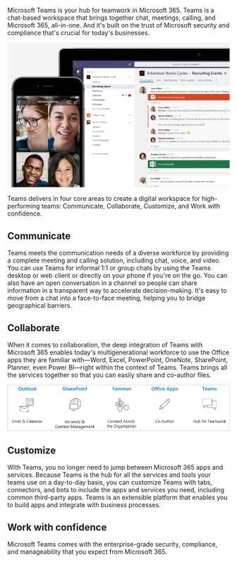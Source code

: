 Microsoft Teams is your hub for teamwork in Microsoft 365. Teams is a chat-based workspace that brings together chat, meetings, calling, and Microsoft 365, all-in-one. And it's built on the trust of Microsoft security and compliance that's crucial for today's businesses.

![Teams is a teamwork hub](../media/intro.png)

Teams delivers in four core areas to create a digital workspace for high-performing teams: Communicate, Collaborate, Customize, and Work with confidence.

## Communicate

Teams meets the communication needs of a diverse workforce by providing a complete meeting and calling solution, including chat, voice, and video. You can use Teams for informal 1:1 or group chats by using the Teams desktop or web client or directly on your phone if you're on the go. You can also have an open conversation in a channel so people can share information in a transparent way to accelerate decision-making. It's easy to move from a chat into a face-to-face meeting, helping you to bridge geographical barriers.

## Collaborate

When it comes to collaboration, the deep integration of Teams with Microsoft 365 enables today's multigenerational workforce to use the Office apps they are familiar with—Word, Excel, PowerPoint, OneNote, SharePoint, Planner, even Power BI—right within the context of Teams. Teams brings all the services together so that you can easily share and co-author files.

![Collaboration apps](../media/intro-collaborate.png)

## Customize

With Teams, you no longer need to jump between Microsoft 365 apps and services. Because Teams is the hub for all the services and tools your teams use on a day-to-day basis, you can customize Teams with tabs, connectors, and bots to include the apps and services you need, including common third-party apps. Teams is an extensible platform that enables you to build apps and integrate with business processes. 

## Work with confidence

Microsoft Teams comes with the enterprise-grade security, compliance, and manageability that you expect from Microsoft 365.  
